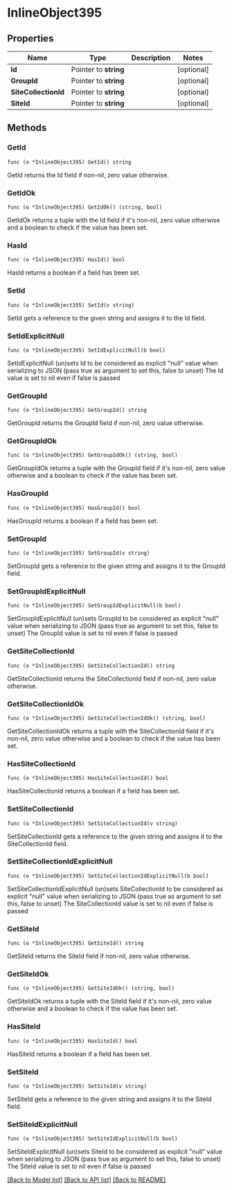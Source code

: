 # InlineObject395

## Properties

Name | Type | Description | Notes
------------ | ------------- | ------------- | -------------
**Id** | Pointer to **string** |  | [optional] 
**GroupId** | Pointer to **string** |  | [optional] 
**SiteCollectionId** | Pointer to **string** |  | [optional] 
**SiteId** | Pointer to **string** |  | [optional] 

## Methods

### GetId

`func (o *InlineObject395) GetId() string`

GetId returns the Id field if non-nil, zero value otherwise.

### GetIdOk

`func (o *InlineObject395) GetIdOk() (string, bool)`

GetIdOk returns a tuple with the Id field if it's non-nil, zero value otherwise
and a boolean to check if the value has been set.

### HasId

`func (o *InlineObject395) HasId() bool`

HasId returns a boolean if a field has been set.

### SetId

`func (o *InlineObject395) SetId(v string)`

SetId gets a reference to the given string and assigns it to the Id field.

### SetIdExplicitNull

`func (o *InlineObject395) SetIdExplicitNull(b bool)`

SetIdExplicitNull (un)sets Id to be considered as explicit "null" value
when serializing to JSON (pass true as argument to set this, false to unset)
The Id value is set to nil even if false is passed
### GetGroupId

`func (o *InlineObject395) GetGroupId() string`

GetGroupId returns the GroupId field if non-nil, zero value otherwise.

### GetGroupIdOk

`func (o *InlineObject395) GetGroupIdOk() (string, bool)`

GetGroupIdOk returns a tuple with the GroupId field if it's non-nil, zero value otherwise
and a boolean to check if the value has been set.

### HasGroupId

`func (o *InlineObject395) HasGroupId() bool`

HasGroupId returns a boolean if a field has been set.

### SetGroupId

`func (o *InlineObject395) SetGroupId(v string)`

SetGroupId gets a reference to the given string and assigns it to the GroupId field.

### SetGroupIdExplicitNull

`func (o *InlineObject395) SetGroupIdExplicitNull(b bool)`

SetGroupIdExplicitNull (un)sets GroupId to be considered as explicit "null" value
when serializing to JSON (pass true as argument to set this, false to unset)
The GroupId value is set to nil even if false is passed
### GetSiteCollectionId

`func (o *InlineObject395) GetSiteCollectionId() string`

GetSiteCollectionId returns the SiteCollectionId field if non-nil, zero value otherwise.

### GetSiteCollectionIdOk

`func (o *InlineObject395) GetSiteCollectionIdOk() (string, bool)`

GetSiteCollectionIdOk returns a tuple with the SiteCollectionId field if it's non-nil, zero value otherwise
and a boolean to check if the value has been set.

### HasSiteCollectionId

`func (o *InlineObject395) HasSiteCollectionId() bool`

HasSiteCollectionId returns a boolean if a field has been set.

### SetSiteCollectionId

`func (o *InlineObject395) SetSiteCollectionId(v string)`

SetSiteCollectionId gets a reference to the given string and assigns it to the SiteCollectionId field.

### SetSiteCollectionIdExplicitNull

`func (o *InlineObject395) SetSiteCollectionIdExplicitNull(b bool)`

SetSiteCollectionIdExplicitNull (un)sets SiteCollectionId to be considered as explicit "null" value
when serializing to JSON (pass true as argument to set this, false to unset)
The SiteCollectionId value is set to nil even if false is passed
### GetSiteId

`func (o *InlineObject395) GetSiteId() string`

GetSiteId returns the SiteId field if non-nil, zero value otherwise.

### GetSiteIdOk

`func (o *InlineObject395) GetSiteIdOk() (string, bool)`

GetSiteIdOk returns a tuple with the SiteId field if it's non-nil, zero value otherwise
and a boolean to check if the value has been set.

### HasSiteId

`func (o *InlineObject395) HasSiteId() bool`

HasSiteId returns a boolean if a field has been set.

### SetSiteId

`func (o *InlineObject395) SetSiteId(v string)`

SetSiteId gets a reference to the given string and assigns it to the SiteId field.

### SetSiteIdExplicitNull

`func (o *InlineObject395) SetSiteIdExplicitNull(b bool)`

SetSiteIdExplicitNull (un)sets SiteId to be considered as explicit "null" value
when serializing to JSON (pass true as argument to set this, false to unset)
The SiteId value is set to nil even if false is passed

[[Back to Model list]](../README.md#documentation-for-models) [[Back to API list]](../README.md#documentation-for-api-endpoints) [[Back to README]](../README.md)


